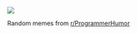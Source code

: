 ![](https://preview.redd.it/i4m8ldngzktd1.png?width=640&crop=smart&auto=webp&s=02be2c4bec5949420f17881a19f164eae830f5a0)

 Random memes from [r/ProgrammerHumor](https://www.reddit.com/r/ProgrammerHumor/)
